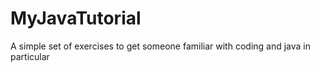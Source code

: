 # MyJavaTutorial
A simple set of exercises to get someone familiar with coding and java in particular
